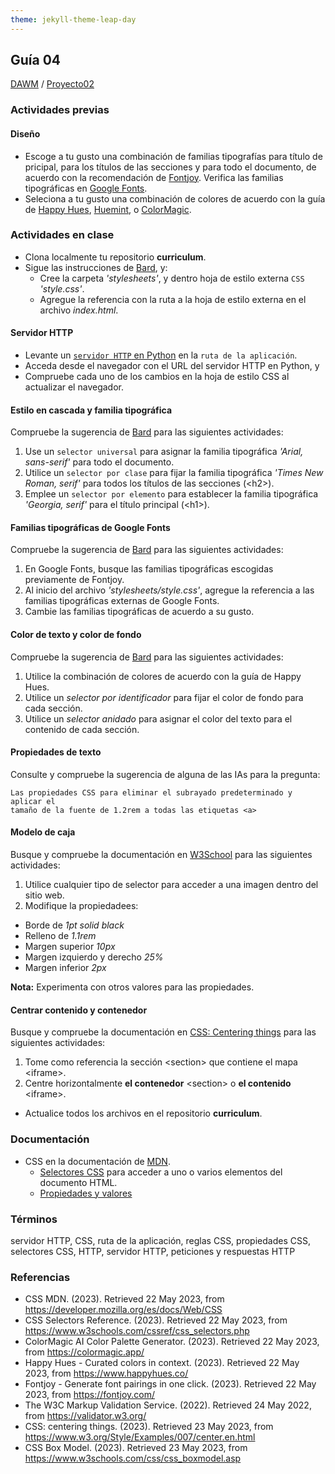 ```yaml
---
theme: jekyll-theme-leap-day
---
```


## Guía 04

[DAWM](/DAWM/) / [Proyecto02](/DAWM/proyectos/2023/proyecto02)

### Actividades previas

#### Diseño

* Escoge a tu gusto una combinación de familias tipografías para título de pricipal, para los títulos de las secciones y para todo el documento, de acuerdo con la recomendación de [Fontjoy](https://fontjoy.com/). Verifica las familias tipográficas en [Google Fonts](https://fonts.google.com/).
* Seleciona a tu gusto una combinación de colores de acuerdo con la guía de [Happy Hues](https://www.happyhues.co/), [Huemint](https://huemint.com/website-2/), o [ColorMagic](https://colormagic.app/). 


### Actividades en clase

* Clona localmente tu repositorio **curriculum**.
* Sigue las instrucciones de [Bard](bard/guia04-bard01.pdf), y:
  - Cree la carpeta _'stylesheets'_, y dentro hoja de estilo externa `CSS` _'style.css'_.
  - Agregue la referencia con la ruta a la hoja de estilo externa en el archivo _index.html_.

#### Servidor HTTP 

* Levante un [`servidor HTTP` en Python](/DAWM/tutoriales/python) en la `ruta de la aplicación`.
* Acceda desde el navegador con el URL del servidor HTTP en Python, y
* Compruebe cada uno de los cambios en la hoja de estilo CSS al actualizar el navegador.

#### Estilo en cascada y familia tipográfica

Compruebe la sugerencia de [Bard](bard/guia04-bard02.pdf) para las siguientes actividades:

1. Use un `selector universal` para asignar la familia tipográfica _'Arial, sans-serif'_ para todo el documento. 
2. Utilice un `selector por clase` para fijar la familia tipográfica _'Times New Roman, serif'_ para todos los títulos de las secciones (&lt;h2&gt;). 
3. Emplee un `selector por elemento` para establecer la familia tipográfica _'Georgia, serif'_ para el título principal (&lt;h1&gt;). 

#### Familias tipográficas de Google Fonts

Compruebe la sugerencia de [Bard](bard/guia04-bard03.pdf) para las siguientes actividades:

1. En Google Fonts, busque las familias tipográficas escogidas previamente de Fontjoy.
2. Al inicio del archivo _'stylesheets/style.css'_, agregue la referencia a las familias tipográficas externas de Google Fonts.
3. Cambie las familias tipográficas de acuerdo a su gusto.

#### Color de texto y color de fondo

Compruebe la sugerencia de [Bard](bard/guia04-bard04.pdf) para las siguientes actividades:

1. Utilice la combinación de colores de acuerdo con la guía de Happy Hues.
2. Utilice un _selector por identificador_ para fijar el color de fondo para cada sección.
3. Utilice un _selector anidado_ para asignar el color del texto para el contenido de cada sección.

#### Propiedades de texto

Consulte y compruebe la sugerencia de alguna de las IAs para la pregunta:

```
Las propiedades CSS para eliminar el subrayado predeterminado y aplicar el 
tamaño de la fuente de 1.2rem a todas las etiquetas <a>
```

#### Modelo de caja

Busque y compruebe la documentación en [W3School](https://www.w3schools.com/css/css_boxmodel.asp) para las siguientes actividades:

1. Utilice cualquier tipo de selector para acceder a una imagen dentro del sitio web.  
2. Modifique la propiedadees:
  * Borde de *1pt solid black*
  * Relleno de *1.1rem*
  * Margen superior *10px*
  * Margen izquierdo y derecho *25%*
  * Margen inferior *2px*

**Nota:** Experimenta con otros valores para las propiedades.

#### Centrar contenido y contenedor

Busque y compruebe la documentación en [CSS: Centering things](https://www.w3.org/Style/Examples/007/center.en.html) para las siguientes actividades:

1. Tome como referencia la sección &lt;section&gt; que contiene el mapa &lt;iframe&gt;. 
2. Centre horizontalmente **el contenedor** &lt;section&gt; o **el contenido** &lt;iframe&gt;.


* Actualice todos los archivos en el repositorio **curriculum**.

### Documentación

* CSS en la documentación de [MDN](https://developer.mozilla.org/es/docs/Web/CSS).
  - [Selectores CSS](https://www.w3schools.com/cssref/css_selectors.php) para acceder a uno o varios elementos del documento HTML.
  - [Propiedades y valores](https://www.w3schools.com/cssref/index.php)

### Términos

servidor HTTP, CSS, ruta de la aplicación, reglas CSS, propiedades CSS, selectores CSS, HTTP, servidor HTTP, peticiones y respuestas HTTP

### Referencias

* CSS  MDN. (2023). Retrieved 22 May 2023, from https://developer.mozilla.org/es/docs/Web/CSS
* CSS Selectors Reference. (2023). Retrieved 22 May 2023, from https://www.w3schools.com/cssref/css_selectors.php
* ColorMagic  AI Color Palette Generator. (2023). Retrieved 22 May 2023, from https://colormagic.app/
* Happy Hues - Curated colors in context. (2023). Retrieved 22 May 2023, from https://www.happyhues.co/
* Fontjoy - Generate font pairings in one click. (2023). Retrieved 22 May 2023, from https://fontjoy.com/
* The W3C Markup Validation Service. (2022). Retrieved 24 May 2022, from https://validator.w3.org/
* CSS: centering things. (2023). Retrieved 23 May 2023, from https://www.w3.org/Style/Examples/007/center.en.html
* CSS Box Model. (2023). Retrieved 23 May 2023, from https://www.w3schools.com/css/css_boxmodel.asp